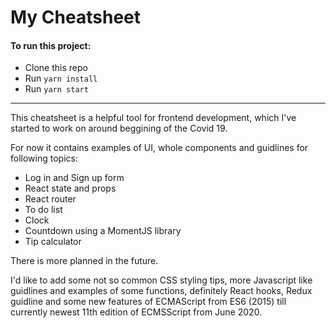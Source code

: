 # My Cheatsheet

#### To run this project:
* Clone this repo
* Run `yarn install`
* Run `yarn start`
---

This cheatsheet is a helpful tool for frontend development, which I've started to work on around beggining of the Covid 19.

For now it contains examples of UI, whole components and guidlines for following topics:

* Log in and Sign up form
* React state and props
* React router
* To do list
* Clock
* Countdown using a MomentJS library
* Tip calculator

There is more planned in the future.

I'd like to add some not so common CSS styling tips, more Javascript like guidlines and examples of some functions, definitely React hooks, Redux guidline and some new features of ECMAScript from ES6 (2015) till currently newest 11th edition of ECMSScript from June 2020.
